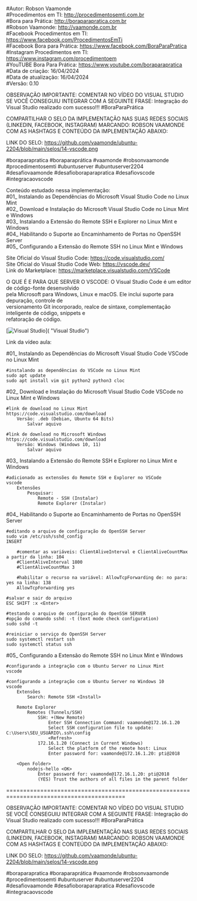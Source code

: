 #Autor: Robson Vaamonde<br>
#Procedimentos em TI: http://procedimentosemti.com.br<br>
#Bora para Prática: http://boraparapratica.com.br<br>
#Robson Vaamonde: http://vaamonde.com.br<br>
#Facebook Procedimentos em TI: https://www.facebook.com/ProcedimentosEmTi<br>
#Facebook Bora para Prática: https://www.facebook.com/BoraParaPratica<br>
#Instagram Procedimentos em TI: https://www.instagram.com/procedimentoem<br>
#YouTUBE Bora Para Prática: https://www.youtube.com/boraparapratica<br>
#Data de criação: 16/04/2024<br>
#Data de atualização: 16/04/2024<br>
#Versão: 0.10<br>

OBSERVAÇÃO IMPORTANTE: COMENTAR NO VÍDEO DO VISUAL STUDIO SE VOCÊ CONSEGUIU INTEGRAR COM 
A SEGUINTE FRASE: Integração do Visual Studio realizado com sucesso!!! #BoraParaPrática

COMPARTILHAR O SELO DA IMPLEMENTAÇÃO NAS SUAS REDES SOCIAIS (LINKEDIN, FACEBOOK, INSTAGRAM)
MARCANDO: ROBSON VAAMONDE COM AS HASHTAGS E CONTEÚDO DA IMPLEMENTAÇÃO ABAIXO: 

LINK DO SELO: https://github.com/vaamonde/ubuntu-2204/blob/main/selos/14-vscode.png

#boraparapratica #boraparaprática #vaamonde #robsonvaamonde #procedimentosemti #ubuntuserver 
#ubuntuserver2204 #desafiovaamonde #desafioboraparapratica #desafiovscode #integracaovscode

Conteúdo estudado nessa implementação:<br>
#01_ Instalando as Dependências do Microsoft Visual Studio Code no Linux Mint<br>
#02_ Download e Instalação do Microsoft Visual Studio Code no Linux Mint e Windows<br>
#03_ Instalando a Extensão do Remote SSH e Explorer no Linux Mint e Windows<br>
#04_ Habilitando o Suporte ao Encaminhamento de Portas no OpenSSH Server<br>
#05_ Configurando a Extensão do Remote SSH no Linux Mint e Windows<br>


Site Oficial do Visual Studio Code: https://code.visualstudio.com/<br>
Site Oficial do Visual Studio Code Web: https://vscode.dev/<br>
Link do Marketplace: https://marketplace.visualstudio.com/VSCode

O QUE É E PARA QUE SERVER O VSCODE: O Visual Studio Code é um editor de código-fonte desenvolvido<br>
pela Microsoft para Windows, Linux e macOS. Ele inclui suporte para depuração, controle de<br> 
versionamento Git incorporado, realce de sintaxe, complementação inteligente de código, snippets e<br> 
refatoração de código. 

[![Visual Studio](http://img.youtube.com/vi//0.jpg)]( "Visual Studio")

Link da vídeo aula: 

#01_ Instalando as Dependências do Microsoft Visual Studio Code VSCode no Linux Mint<br>

	#instalando as dependências do VSCode no Linux Mint
	sudo apt update
	sudo apt install vim git python2 python3 cloc

#02_ Download e Instalação do Microsoft Visual Studio Code VSCode no Linux Mint e Windows<br>

	#link de download no Linux Mint
	https://code.visualstudio.com/download
		Versão: .deb (Debian, Ubuntu 64 Bits)
			Salvar aquivo

	#link de download no Microsoft Windows
	https://code.visualstudio.com/download
		Versão: Windows (Windows 10, 11)
			Salvar aquivo

#03_ Instalando a Extensão do Remote SSH e Explorer no Linux Mint e Windows<br>

	#adicionado as extensões do Remote SSH e Explorer no VSCode
	vscode
		Extensões
			Pesquisar:
				Remote - SSH (Instalar)
				Remote Explorer (Instalar)

#04_ Habilitando o Suporte ao Encaminhamento de Portas no OpenSSH Server<br>

	#editando o arquivo de configuração do OpenSSH Server
	sudo vim /etc/ssh/sshd_config
	INSERT

		#comentar as variáveis: ClientAliveInterval e ClientAliveCountMax a partir da linha: 104
		#ClientAliveInterval 1800
		#ClientAliveCountMax 3

		#habilitar o recurso na variável: AllowTcpForwarding de: no para: yes na linha: 138
		AllowTcpForwarding yes
	
	#salvar e sair do arquivo
	ESC SHIFT :x <Enter>

	#testando o arquivo de configuração do OpenSSH SERVER
	#opção do comando sshd: -t (text mode check configuration)
	sudo sshd -t

	#reiniciar o serviço do OpenSSH Server
	sudo systemctl restart ssh
	sudo systemctl status ssh

#05_ Configurando a Extensão do Remote SSH no Linux Mint e Windows<br>

	#configurando a integração com o Ubuntu Server no Linux Mint
	vscode

	#configurando a integração com o Ubuntu Server no Windows 10
	vscode
		Extensões
			Search: Remote SSH <Install>

		Remote Explorer
			Remotes (Tunnels/SSH)
				SSH: +(New Remote)
					Enter SSH Connection Command: vaamonde@172.16.1.20
					Select SSH configuration file to update: C:\Users\SEU_USUÁRIO\.ssh\config
					<Refresh>
				172.16.1.20 (Connect in Current Windows)
					Select the platform of the remote host: Linux
					Enter password for: vaamonde@172.16.1.20: pti@2018

		<Open Folder>
			nodejs-hello <OK>
				Enter password for: vaamonde@172.16.1.20: pti@2018
				(YES) Trust the authors of all files in the parent folder
				
=========================================================================================

OBSERVAÇÃO IMPORTANTE: COMENTAR NO VÍDEO DO VISUAL STUDIO SE VOCÊ CONSEGUIU INTEGRAR COM 
A SEGUINTE FRASE: Integração do Visual Studio realizado com sucesso!!! #BoraParaPrática

COMPARTILHAR O SELO DA IMPLEMENTAÇÃO NAS SUAS REDES SOCIAIS (LINKEDIN, FACEBOOK, INSTAGRAM)
MARCANDO: ROBSON VAAMONDE COM AS HASHTAGS E CONTEÚDO DA IMPLEMENTAÇÃO ABAIXO: 

LINK DO SELO: https://github.com/vaamonde/ubuntu-2204/blob/main/selos/14-vscode.png

#boraparapratica #boraparaprática #vaamonde #robsonvaamonde #procedimentosemti #ubuntuserver 
#ubuntuserver2204 #desafiovaamonde #desafioboraparapratica #desafiovscode #integracaovscode